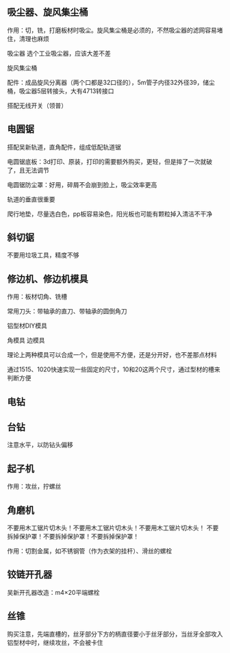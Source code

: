 ## 吸尘器、旋风集尘桶

作用：切，铣，打磨板材时吸尘。旋风集尘桶是必须的，不然吸尘器的滤网容易堵住，清理也麻烦

吸尘器
选个工业吸尘器，应该大差不差


旋风集尘桶

配件：成品旋风分离器（两个口都是32口径的），5m管子内径32外径39，储尘桶，吸尘器5层转接头，大有4713转接口

搭配无线开关（领普）


## 电圆锯

搭配吴新轨道，直角配件，组成低配轨道锯

电圆锯底板：3d打印、原装，打印的需要额外购买，更轻，但是摔了一次就破了，且无法调节

电圆锯防尘罩：好用，碎屑不会崩到脸上，吸尘效率更高

轨道的垂直很重要

爬行地垫，尽量选白色，pp板容易染色，阳光板也可能有颗粒掉入清洁不干净

## 斜切锯
不要用垃圾工具，精度不够

## 修边机、修边机模具

作用：板材切角、铣槽

常用刀头：带轴承的直刀、带轴承的圆倒角刀

铝型材DIY模具

角模具
边模具

理论上两种模具可以合成一个，但是使用不方便，还是分开好，也不差那点材料

通过1515、1020快速实现一些固定的尺寸，10和20这两个尺寸，通过型材的槽来判断方便


## 电钻



## 台钻
注意水平，以防钻头偏移

## 起子机

作用：攻丝，拧螺丝

## 角磨机

不要用木工锯片切木头！不要用木工锯片切木头！不要用木工锯片切木头！
不要拆掉保护罩！不要拆掉保护罩！不要拆掉保护罩！

作用：切割金属，如不锈钢管（作为衣架的挂杆）、滑丝的螺栓

## 铰链开孔器

吴新开孔器改造：m4×20平端螺栓

## 丝锥
购买注意，先端直槽的，丝牙部分下方的柄直径要小于丝牙部分，当丝牙全部攻入铝型材中时，继续攻丝，不会被卡住
